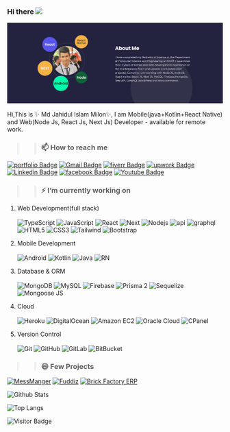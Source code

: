 ### Hi there <img src="https://raw.githubusercontent.com/aemmadi/aemmadi/master/wave.gif" width="30px">

[![about](screenshot.png)](https://milon27.com/)

<!-- Here are some ideas to get you started:

- 🔭 I’m currently working on ...
- 🌱 I’m currently learning ...
- 👯 I’m looking to collaborate on ...
- 🤔 I’m looking for help with ...
- 💬 Ask me about ...
- 📫 How to reach me: ...
- 😄 Pronouns: ...
- ⚡ Fun fact: ... -->


Hi,This is ✨ Md Jahidul Islam Milon✨, I am Mobile(java+Kotlin+React Native) and Web(Node Js, React Js, Next Js) Developer - available for remote work.

>> ### 📫  How to reach me

[![portfolio Badge](https://img.shields.io/badge/-portfolio:milon27-33334E?style=flat-square&logo=mega&logoColor=00FFAA&link=https://milon27.com/)](https://milon27.com/)
[![Gmail Badge](https://img.shields.io/badge/-immilon27@gmail.com-c14438?style=flat-square&logo=Gmail&logoColor=white&link=mailto:immilon27@gmail.com)](mailto:immilon27@gmail.com)
[![fiverr Badge](https://img.shields.io/badge/-milon27-black?style=flat-square&logo=fiverr&logoColor=00FFAA&link=https://www.fiverr.com/milon27)](https://www.fiverr.com/milon27/)
[![upwork Badge](https://img.shields.io/badge/-Jahidul-14A800?style=flat-square&logo=upwork&logoColor=white&link=https://www.upwork.com/freelancers/~016439d0a1aaceb84d)](https://www.upwork.com/freelancers/~016439d0a1aaceb84d)
[![Linkedin Badge](https://img.shields.io/badge/-milon27-blue?style=flat-square&logo=Linkedin&logoColor=white&link=https://www.linkedin.com/in/milon27/)](https://www.linkedin.com/in/milon27/)
[![facebook Badge](https://img.shields.io/badge/-im.milon27-0F92F3?style=flat-square&logo=facebook&logoColor=white&link=https://www.facebook.com/im.milon27/)](https://www.facebook.com/im.milon27/)
[![Youtube Badge](https://img.shields.io/badge/-m27lab-red?style=flat-square&logo=youtube&logoColor=white&link=https://www.youtube.com/c/milon27)](https://www.youtube.com/c/milon27)



>> ### ⚡ I’m currently working on

1. Web Development(full stack) <br><br>
![TypeScript](https://img.shields.io/badge/-TypeScript-black?style=flat-square&logo=typescript)
![JavaScript](https://img.shields.io/badge/-JavaScript-black?style=flat-square&logo=javascript)
![React](https://img.shields.io/badge/-ReactJS-black?style=flat-square&logo=react)
![Next](https://img.shields.io/badge/-NextJS-black?style=flat-square&logo=next.js)
![Nodejs](https://img.shields.io/badge/-Nodejs-black?style=flat-square&logo=Node.js)
![api](https://img.shields.io/badge/-API%20DEV-black?style=flat-square&logo=api)
![graphql](https://img.shields.io/badge/-GraphQl-black?style=flat-square&logo=GraphQl)
![HTML5](https://img.shields.io/badge/-HTML5-black?style=flat-square&logo=html5&logoColor=white)
![CSS3](https://img.shields.io/badge/-CSS3-black?style=flat-square&logo=css3)
![Tailwind](https://img.shields.io/badge/-Tailwind-black?style=flat-square&logo=tailwindcss)
![Bootstrap](https://img.shields.io/badge/-Bootstrap-black?style=flat-square&logo=bootstrap)

1. Mobile Development<br><br>
![Android](https://img.shields.io/badge/-Android-black?style=flat-square&logo=Android)
![Kotlin](https://img.shields.io/badge/-Kotlin-black?style=flat-square&logo=kotlin)
![Java](https://img.shields.io/badge/-java-black?style=flat-square&logo=java)
![RN](https://img.shields.io/badge/-React%20Native-black?style=flat-square&logo=react)

1. Database & ORM<br><br>
![MongoDB](https://img.shields.io/badge/-MongoDB-black?style=flat-square&logo=mongodb)
![MySQL](https://img.shields.io/badge/-MySQL-black?style=flat-square&logo=mysql)
![Firebase](https://img.shields.io/badge/Firebase-black?style=flat-square&logo=firebase)
![Prisma 2](https://img.shields.io/badge/prisma-black?style=flat-square&logo=prisma)
![Sequelize](https://img.shields.io/badge/sequelize-black?style=flat-square&logo=sequelize)
![Mongoose JS](https://img.shields.io/badge/mongoose-black?style=flat-square&logo=mongoosejs)

1. Cloud<br><br>
![Heroku](https://img.shields.io/badge/-Heroku-black?style=flat-square&logo=heroku)
![DigitalOcean](https://img.shields.io/badge/-Digital%20Ocean-black?style=flat-square&logo=digitalocean)
![Amazon EC2](https://img.shields.io/badge/Amazon%20AWS%20EC2-black?style=flat-square&logo=amazon-aws)
![Oracle Cloud](https://img.shields.io/badge/Oracle%20Cloud-black?style=flat-square&logo=oracle)
![CPanel](https://img.shields.io/badge/CPanel-black?style=flat-square&logo=CPanel)

1. Version Control<br><br>
![Git](https://img.shields.io/badge/-Git-black?style=flat-square&logo=git)
![GitHub](https://img.shields.io/badge/-GitHub-181717?style=flat-square&logo=github)
![GitLab](https://img.shields.io/badge/-GitLab-black?style=flat-square&logo=gitlab)
![BitBucket](https://img.shields.io/badge/-BitBucket-black?style=flat-square&logo=bitbucket)

>> ### 😄 Few Projects
[![MessManger](https://img.shields.io/badge/-Mess%20Manager-FC5A55?style=flat-square&logo=humman&logoColor=white&link=https://play.google.com/store/apps/details?id=com.m27lab.messmanager.app)](https://play.google.com/store/apps/details?id=com.m27lab.messmanager.app)
[![Fuddiz](https://img.shields.io/badge/-Fuddiz-FFC000?style=flat-square&logo=humman&logoColor=white&link=https://milon27.com/portfolio/3JlPP6F18sfzPz3nuUs6F7)](https://milon27.com/portfolio/3JlPP6F18sfzPz3nuUs6F7)
[![Brick Factory ERP](https://img.shields.io/badge/-Brick%20Factory%20ERP-5679E0?style=flat-square&logo=humman&logoColor=white&link=https://milon27.com/portfolio/4VRCIDqhMqiR5qSIcrnhc3)](https://milon27.com/portfolio/4VRCIDqhMqiR5qSIcrnhc3)

![Github Stats](https://github-readme-stats.vercel.app/api?username=milon27&count_private=true&show_icons=true&include_all_commits=true)

![Top Langs](https://github-readme-stats.vercel.app/api/top-langs/?username=milon27&hide=TeX&layout=compact)

![Visitor Badge](https://visitor-badge.laobi.icu/badge?page_id=milon27.milon27)

